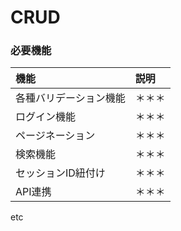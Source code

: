 # CRUD

### 必要機能

|機能|説明|
|:--|:--|
|各種バリデーション機能|＊＊＊|
|ログイン機能|＊＊＊|
|ページネーション|＊＊＊|
|検索機能|＊＊＊|
|セッションID紐付け|＊＊＊|
|API連携|＊＊＊|
etc
